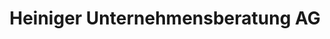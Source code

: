 ---
title: "Heiniger Unternehmensberatung AG"
url: /niederbipp/heiniger-unternehmensberatung-ag/
shop: Computer
---